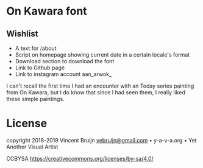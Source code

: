 # On Kawara font

## Wishlist

* A text for /about
* Script on homepage showing current date in a certain locale's format
* Download section to download the font
* Link to Github page
* Link to instagram account aan_arwok_

I can't recall the first time I had an encounter with an Today series painting from On Kawara, but I do know that since I had seen them, I really liked these simple paintings.

# License
copyright 2018-2019 Vincent Bruijn <vebruijn@gmail.com> • y-a-v-a.org • Yet Another Visual Artist

CCBYSA
https://creativecommons.org/licenses/by-sa/4.0/
